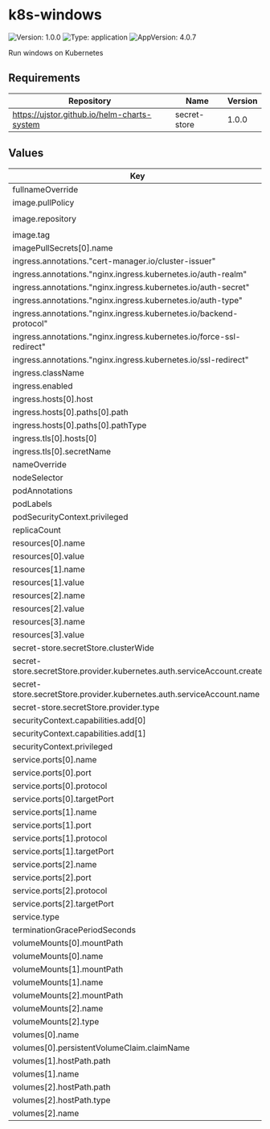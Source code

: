 # k8s-windows

![Version: 1.0.0](https://img.shields.io/badge/Version-1.0.0-informational?style=flat-square) ![Type: application](https://img.shields.io/badge/Type-application-informational?style=flat-square) ![AppVersion: 4.0.7](https://img.shields.io/badge/AppVersion-4.0.7-informational?style=flat-square)

Run windows on Kubernetes

## Requirements

| Repository | Name | Version |
|------------|------|---------|
| https://ujstor.github.io/helm-charts-system | secret-store | 1.0.0 |

## Values

| Key | Type | Default | Description |
|-----|------|---------|-------------|
| fullnameOverride | string | `""` |  |
| image.pullPolicy | string | `"IfNotPresent"` |  |
| image.repository | string | `"harbor.k3s0.ujstor.com/docker/k8s-windows"` |  |
| image.tag | string | `"0.0.1"` |  |
| imagePullSecrets[0].name | string | `"regcred"` |  |
| ingress.annotations."cert-manager.io/cluster-issuer" | string | `"letsencrypt"` |  |
| ingress.annotations."nginx.ingress.kubernetes.io/auth-realm" | string | `"Authentication Required"` |  |
| ingress.annotations."nginx.ingress.kubernetes.io/auth-secret" | string | `"win-basic-auth-secret"` |  |
| ingress.annotations."nginx.ingress.kubernetes.io/auth-type" | string | `"basic"` |  |
| ingress.annotations."nginx.ingress.kubernetes.io/backend-protocol" | string | `"HTTP"` |  |
| ingress.annotations."nginx.ingress.kubernetes.io/force-ssl-redirect" | string | `"false"` |  |
| ingress.annotations."nginx.ingress.kubernetes.io/ssl-redirect" | string | `"false"` |  |
| ingress.className | string | `"nginx"` |  |
| ingress.enabled | bool | `false` |  |
| ingress.hosts[0].host | string | `"win.test.com"` |  |
| ingress.hosts[0].paths[0].path | string | `"/"` |  |
| ingress.hosts[0].paths[0].pathType | string | `"Prefix"` |  |
| ingress.tls[0].hosts[0] | string | `"win.test.com"` |  |
| ingress.tls[0].secretName | string | `"win-tls"` |  |
| nameOverride | string | `""` |  |
| nodeSelector | object | `{}` |  |
| podAnnotations | object | `{}` |  |
| podLabels | object | `{}` |  |
| podSecurityContext.privileged | bool | `true` |  |
| replicaCount | int | `1` |  |
| resources[0].name | string | `"VERSION"` |  |
| resources[0].value | string | `"10"` |  |
| resources[1].name | string | `"RAM_SIZE"` |  |
| resources[1].value | string | `"8G"` |  |
| resources[2].name | string | `"CPU_CORES"` |  |
| resources[2].value | string | `"12"` |  |
| resources[3].name | string | `"DISK_SIZE"` |  |
| resources[3].value | string | `"120G"` |  |
| secret-store.secretStore.clusterWide | bool | `false` |  |
| secret-store.secretStore.provider.kubernetes.auth.serviceAccount.create | bool | `true` |  |
| secret-store.secretStore.provider.kubernetes.auth.serviceAccount.name | string | `"win-secret-store-sa"` |  |
| secret-store.secretStore.provider.type | string | `"kubernetes"` |  |
| securityContext.capabilities.add[0] | string | `"NET_ADMIN"` |  |
| securityContext.capabilities.add[1] | string | `"SYS_ADMIN"` |  |
| securityContext.privileged | bool | `true` |  |
| service.ports[0].name | string | `"http"` |  |
| service.ports[0].port | int | `80` |  |
| service.ports[0].protocol | string | `"TCP"` |  |
| service.ports[0].targetPort | int | `8006` |  |
| service.ports[1].name | string | `"tcp-3389"` |  |
| service.ports[1].port | int | `3389` |  |
| service.ports[1].protocol | string | `"TCP"` |  |
| service.ports[1].targetPort | int | `3389` |  |
| service.ports[2].name | string | `"udp-3389"` |  |
| service.ports[2].port | int | `3389` |  |
| service.ports[2].protocol | string | `"UDP"` |  |
| service.ports[2].targetPort | int | `3389` |  |
| service.type | string | `"ClusterIP"` |  |
| terminationGracePeriodSeconds | int | `120` |  |
| volumeMounts[0].mountPath | string | `"/storage"` |  |
| volumeMounts[0].name | string | `"storage"` |  |
| volumeMounts[1].mountPath | string | `"/dev/kvm"` |  |
| volumeMounts[1].name | string | `"dev-kvm"` |  |
| volumeMounts[2].mountPath | string | `"/dev/net/tun"` |  |
| volumeMounts[2].name | string | `"dev-tun"` |  |
| volumeMounts[2].type | string | `"CharDevice"` |  |
| volumes[0].name | string | `"storage"` |  |
| volumes[0].persistentVolumeClaim.claimName | string | `"windows-pvc"` |  |
| volumes[1].hostPath.path | string | `"/dev/kvm"` |  |
| volumes[1].name | string | `"dev-kvm"` |  |
| volumes[2].hostPath.path | string | `"/dev/net/tun"` |  |
| volumes[2].hostPath.type | string | `"CharDevice"` |  |
| volumes[2].name | string | `"dev-tun"` |  |

